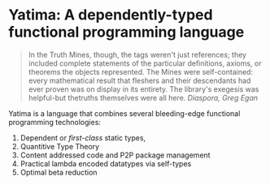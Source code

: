 # Yatima: A dependently-typed functional programming language

> In the Truth Mines, though, the tags weren't just references; they included
> complete statements of the particular definitions, axioms, or theorems the
> objects represented. The Mines were self-contained: every mathematical result
> that fleshers and their descendants had ever proven was on display in its
> entirety. The library's exegesis was helpful-but thetruths themselves were all
> here.
> *Diaspora, Greg Egan*

Yatima is a language that combines several bleeding-edge functional programming
technologies:

1. Dependent or *first-class* static types,
2. Quantitive Type Theory
3. Content addressed code and P2P package management
4. Practical lambda encoded datatypes via self-types
5. Optimal beta reduction

